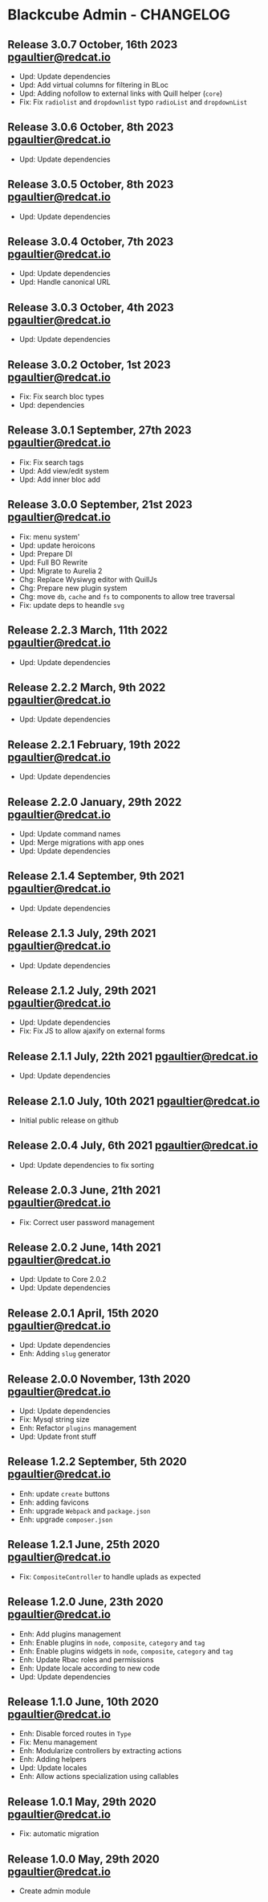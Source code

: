 Blackcube Admin - CHANGELOG 
===========================

Release 3.0.7 October, 16th 2023 <pgaultier@redcat.io>
----------------------------------------------------

 * Upd: Update dependencies
 * Upd: Add virtual columns for filtering in BLoc
 * Upd: Adding nofollow to external links with Quill helper (`core`)
 * Fix: Fix `radiolist` and `dropdownlist` typo `radioList` and `dropdownList`

Release 3.0.6 October, 8th 2023 <pgaultier@redcat.io>
----------------------------------------------------

 * Upd: Update dependencies

Release 3.0.5 October, 8th 2023 <pgaultier@redcat.io>
----------------------------------------------------

 * Upd: Update dependencies

Release 3.0.4 October, 7th 2023 <pgaultier@redcat.io>
----------------------------------------------------

 * Upd: Update dependencies
 * Upd: Handle canonical URL

Release 3.0.3 October, 4th 2023 <pgaultier@redcat.io>
----------------------------------------------------

 * Upd: Update dependencies

Release 3.0.2 October, 1st 2023 <pgaultier@redcat.io>
----------------------------------------------------

 * Fix: Fix search bloc types
 * Upd: dependencies

Release 3.0.1 September, 27th 2023 <pgaultier@redcat.io>
----------------------------------------------------

 * Fix: Fix search tags
 * Upd: Add view/edit system
 * Upd: Add inner bloc add

Release 3.0.0 September, 21st 2023 <pgaultier@redcat.io>
----------------------------------------------------

 * Fix: menu system'
 * Upd: update heroicons
 * Upd: Prepare DI
 * Upd: Full BO Rewrite
 * Upd: Migrate to Aurelia 2
 * Chg: Replace Wysiwyg editor with QuillJs
 * Chg: Prepare new plugin system
 * Chg: move ```db```, ```cache``` and ```fs``` to components to allow tree traversal
 * Fix: update deps to heandle `svg`

Release 2.2.3 March, 11th 2022 <pgaultier@redcat.io>
----------------------------------------------------

 * Upd: Update dependencies

Release 2.2.2 March, 9th 2022 <pgaultier@redcat.io>
---------------------------------------------------

 * Upd: Update dependencies

Release 2.2.1 February, 19th 2022 <pgaultier@redcat.io>
-------------------------------------------------------

 * Upd: Update dependencies

Release 2.2.0 January, 29th 2022 <pgaultier@redcat.io>
------------------------------------------------------

 * Upd: Update command names
 * Upd: Merge migrations with app ones 
 * Upd: Update dependencies

Release 2.1.4 September, 9th 2021 <pgaultier@redcat.io>
-------------------------------------------------------

 * Upd: Update dependencies

Release 2.1.3 July, 29th 2021 <pgaultier@redcat.io>
---------------------------------------------------

 * Upd: Update dependencies

Release 2.1.2 July, 29th 2021 <pgaultier@redcat.io>
---------------------------------------------------

 * Upd: Update dependencies
 * Fix: Fix JS to allow ajaxify on external forms

Release 2.1.1 July, 22th 2021 <pgaultier@redcat.io>
---------------------------------------------------

 * Upd: Update dependencies

Release 2.1.0 July, 10th 2021 <pgaultier@redcat.io>
---------------------------------------------------

 * Initial public release on github

Release 2.0.4 July, 6th 2021 <pgaultier@redcat.io>
--------------------------------------------------

 * Upd: Update dependencies to fix sorting

Release 2.0.3 June, 21th 2021 <pgaultier@redcat.io>
---------------------------------------------------

 * Fix: Correct user password management

Release 2.0.2 June, 14th 2021 <pgaultier@redcat.io>
---------------------------------------------------

 * Upd: Update to Core 2.0.2
 * Upd: Update dependencies

Release 2.0.1 April, 15th 2020 <pgaultier@redcat.io>
----------------------------------------------------

 * Upd: Update dependencies
 * Enh: Adding `slug` generator

Release 2.0.0 November, 13th 2020 <pgaultier@redcat.io>
-------------------------------------------------------

 * Upd: Update dependencies
 * Fix: Mysql string size
 * Enh: Refactor `plugins` management
 * Upd: Update front stuff

Release 1.2.2 September, 5th 2020 <pgaultier@redcat.io>
-------------------------------------------------------

 * Enh: update `create` buttons
 * Enh: adding favicons
 * Enh: upgrade `Webpack` and `package.json`
 * Enh: upgrade `composer.json`
 
Release 1.2.1 June, 25th 2020 <pgaultier@redcat.io>
---------------------------------------------------

 * Fix: `CompositeController` to handle uplads as expected

Release 1.2.0 June, 23th 2020 <pgaultier@redcat.io>
---------------------------------------------------

 * Enh: Add plugins management
 * Enh: Enable plugins in `node`, `composite`, `category` and `tag`
 * Enh: Enable plugins widgets in `node`, `composite`, `category` and `tag`
 * Enh: Update Rbac roles and permissions
 * Enh: Update locale according to new code
 * Upd: Update dependencies
 
Release 1.1.0 June, 10th 2020 <pgaultier@redcat.io>
---------------------------------------------------

 * Enh: Disable forced routes in `Type`
 * Fix: Menu management
 * Enh: Modularize controllers by extracting actions
 * Enh: Adding helpers
 * Upd: Update locales
 * Enh: Allow actions specialization using callables
 
Release 1.0.1 May, 29th 2020 <pgaultier@redcat.io>
--------------------------------------------------

 * Fix: automatic migration

Release 1.0.0 May, 29th 2020 <pgaultier@redcat.io>
--------------------------------------------------

 * Create admin module
